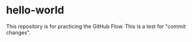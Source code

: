 # hello-world
This repository is for practicing the GitHub Flow.
This is a test for "commit changes".
